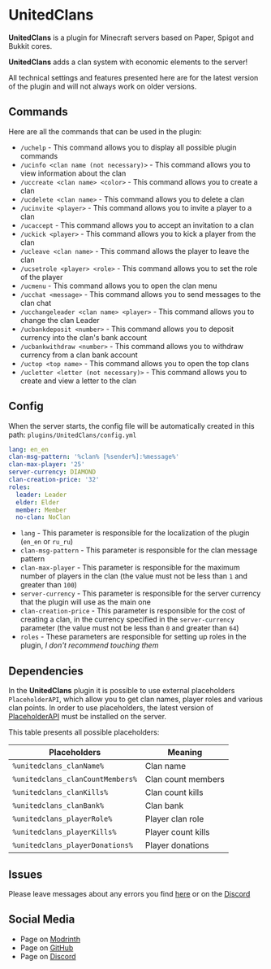 # UnitedClans
**UnitedClans** is a plugin for Minecraft servers based on Paper, Spigot and Bukkit cores.

**UnitedClans** adds a clan system with economic elements to the server!

All technical settings and features presented here are for the latest version of the plugin and will not always work on older versions.

## Commands
Here are all the commands that can be used in the plugin:
* `/uchelp` - This command allows you to display all possible plugin commands
* `/ucinfo <clan name (not necessary)>` - This command allows you to view information about the clan
* `/uccreate <clan name> <color>` - This command allows you to create a clan
* `/ucdelete <clan name>` - This command allows you to delete a clan
* `/ucinvite <player>` - This command allows you to invite a player to a clan
* `/ucaccept` - This command allows you to accept an invitation to a clan
* `/uckick <player>` - This command allows you to kick a player from the clan
* `/ucleave <clan name>` - This command allows the player to leave the clan
* `/ucsetrole <player> <role>` - This command allows you to set the role of the player
* `/ucmenu` - This command allows you to open the clan menu
* `/ucchat <message>` - This command allows you to send messages to the clan chat
* `/ucchangeleader <clan name> <player>` - This command allows you to change the clan Leader
* `/ucbankdeposit <number>` - This command allows you to deposit currency into the clan's bank account
* `/ucbankwithdraw <number>` - This command allows you to withdraw currency from a clan bank account
* `/uctop <top name>` - This command allows you to open the top clans
* `/ucletter <letter (not necessary)>` - This command allows you to create and view a letter to the clan

## Config
When the server starts, the config file will be automatically created in this path: `plugins/UnitedClans/config.yml`

```yml
lang: en_en
clan-msg-pattern: '%clan% [%sender%]:%message%'
clan-max-player: '25'
server-currency: DIAMOND
clan-creation-price: '32'
roles:
  leader: Leader
  elder: Elder
  member: Member
  no-clan: NoClan
```

* `lang` - This parameter is responsible for the localization of the plugin (`en_en` or `ru_ru`)
* `clan-msg-pattern` - This parameter is responsible for the clan message pattern
* `clan-max-player` - This parameter is responsible for the maximum number of players in the clan (the value must not be less than `1` and greater than `100`)
* `server-currency` - This parameter is responsible for the server currency that the plugin will use as the main one
* `clan-creation-price` - This parameter is responsible for the cost of creating a clan, in the currency specified in the `server-currency` parameter (the value must not be less than `0` and greater than `64`)
* `roles` - These parameters are responsible for setting up roles in the plugin, *I don't recommend touching them*

## Dependencies
In the **UnitedClans** plugin it is possible to use external placeholders `PlaceholderAPI`, which allow you to get clan names, player roles and various clan points.
In order to use placeholders, the latest version of [PlaceholderAPI](https://www.spigotmc.org/resources/placeholderapi.6245/) must be installed on the server.

This table presents all possible placeholders:

|         **Placeholders**         |     **Meaning**     |
|----------------------------------|---------------------|
| `%unitedclans_clanName%`         | Clan name           |
| `%unitedclans_clanCountMembers%` | Clan count members  |
| `%unitedclans_clanKills%`        | Clan count kills    |
| `%unitedclans_clanBank%`         | Clan bank           |
| `%unitedclans_playerRole%`       | Player clan role    |
| `%unitedclans_playerKills%`      | Player count kills  |
| `%unitedclans_playerDonations%`  | Player donations    |

## Issues
Please leave messages about any errors you find [here](https://github.com/MusiJVR/UnitedClans/issues) or on the [Discord](https://discord.gg/xY8WJt7VGr)

## Social Media

- Page on [Modrinth](https://modrinth.com/plugin/unitedclans)
- Page on [GitHub](https://github.com/MusiJVR/UnitedClans)
- Page on [Discord](https://discord.gg/xY8WJt7VGr)